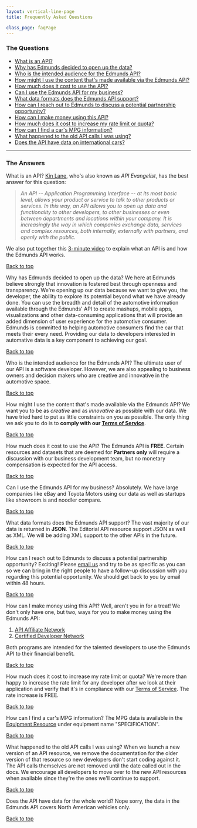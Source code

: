 ```yaml
---
layout: vertical-line-page
title: Frequently Asked Questions

class_page: faqPage
---
```


<a name="top"> </a>

### The Questions

* [What is an API?](#faq-1)
* [Why has Edmunds decided to open up the data?](#faq-2)
* [Who is the intended audience for the Edmunds API?](#faq-3)
* [How might I use the content that's made available via the Edmunds API?](#faq-4)
* [How much does it cost to use the API?](#faq-5)
* [Can I use the Edmunds API for my business?](#faq-6)
* [What data formats does the Edmunds API support?](#faq-7)
* [How can I reach out to Edmunds to discuss a potential partnership opportunity?](#faq-8)
* [How can I make money using this API?](#faq-9)
* [How much does it cost to increase my rate limit or quota?](#faq-10)
* [How can I find a car's MPG information?](#faq-11)
* [What happened to the old API calls I was using?](#faq-12)
* [Does the API have data on international cars?](#faq-13)

---

### The Answers

<a name='faq-1' id='faq-1'> </a>
<span class="question-header" >What is an API?
</span>
[Kin Lane](http://apievangelist.com), who's also known as *API Evangelist*, has the best answer for this question:

> *An API -- Application Programming Interface -- at its most basic level, allows your product or service to talk to other products or services. In this way, an API allows you to open up data and functionality to other developers, to other businesses or even between departments and locations within your company. It is increasingly the way in which companies exchange data, services and complex resources, both internally, externally with partners, and openly with the public.*

We also put together this [3-minute video](http://vimeo.com/65923039) to explain what an API is and how the Edmunds API works.

[Back to top](#top)

<a name='faq-2' id='faq-2'> </a>
<span class="question-header" >Why has Edmunds decided to open up the data?
</span>
We here at Edmunds believe strongly that innovation is fostered best through openness and transparency. We're opening up our data because we want to give you, the developer, the ability to explore its potential beyond what we have already done. You can use the breadth and detail of the automotive information available through the Edmunds' API to create mashups, mobile apps, visualizations and other data-consuming applications that will provide an added dimension of user experience for the automotive consumer. Edmunds is committed to helping automotive consumers find the car that meets their every need. Providing our data to developers interested in automative data is a key component to achieving our goal.

[Back to top](#top)

<a name='faq-3' id='faq-3'> </a>
<span class="question-header" >Who is the intended audience for the Edmunds API?
</span>
The ultimate user of our API is a software developer. However, we are also appealing to business owners and decision makers who are creative and innovative in the automotive space.

[Back to top](#top)

<a name='faq-4' id='faq-4'> </a>
<span class="question-header">How might I use the content that's made available via the Edmunds API?
</span>
We want you to be as *creative* and as *innovative* as possible with our data. We have tried hard to put as little constraints on you as possible. The only thing we ask you to do is to **comply with our [Terms of Service](/terms_of_service/)**. 

[Back to top](#top)

<a name='faq-5' id='faq-5'> </a>
<span class="question-header">How much does it cost to use the API?
</span>
The Edmunds API is **FREE**. Certain resources and datasets that are deemed for **Partners only** will require a discussion with our business development team, but no monetary compensation is expected for the API access.

[Back to top](#top)

<a name='faq-6' id='faq-6'> </a>
<span class="question-header">Can I use the Edmunds API for my business?
</span>
Absolutely. We have large companies like eBay and Toyota Motors using our data as well as startups like showroom.is and noodler compare.

[Back to top](#top)

<a name='faq-7' id='faq-7'> </a>
<span class="question-header">What data formats does the Edmunds API support?
</span>
The vast majority of our data is returned in **JSON**. The Editorial API resource support JSON as well as XML. We will be adding XML support to the other APIs in the future.

[Back to top](#top)

<a name='faq-8' id='faq-8'> </a>
<span class="question-header">How can I reach out to Edmunds to discuss a potential partnership opportunity?
</span>
Exciting! Please [email us](mailto:api@edmunds.com) and try to be as specific as you can so we can bring in the right people to have a follow-up discussion with you regarding this potential opportunity. We should get back to you by email within 48 hours.

[Back to top](#top)

<a name='faq-9' id='faq-9'> </a> 
<span class="question-header">How can I make money using this API?
</span>
Well, aren't you in for a treat! We don't only have one, but two, ways for you to make money using the Edmunds API:

1. [API Affiliate Network](/api_affiliate_network/)
2. [Certified Developer Network](/certified-dev.html)

Both programs are intended for the talented developers to use the Edmunds API to their financial benefit.

[Back to top](#top)


<a name='faq-10' id='faq-10'> </a>
<span class="question-header">How much does it cost to increase my rate limit or quota?</span>
We're more than happy to increase the rate limit for any developer after we look at their application and verify that it's in compliance with our [Terms of Service](/terms_of_service/). The rate increase is FREE.

[Back to top](#top)

<a name='faq-11' id='faq-11'> </a>
<span class="question-header">How can I find a car's MPG information?</span>
The MPG data is available in the [Equipment Resource](/api-documentation/vehicle/spec_equipment/v2/) under equipment name "SPECIFICATION".

[Back to top](#top)

<a name='faq-12' id='faq-12'> </a>
<span class="question-header">What happened to the old API calls I was using?</span>
When we launch a new version of an API resource, we remove the documentation for the older version of that resource so new developers don't start coding against it. The API calls themselves are not removed until the date called out in the docs. We encourage all developers to move over to the new API resources when available since they're the ones we'll continue to support.

[Back to top](#top)

<a name='faq-13' id='faq-13'> </a>
<span class="question-header">Does the API have data for the whole world?</span>
Nope sorry, the data in the Edmunds API covers North American vehicles only.

[Back to top](#top)